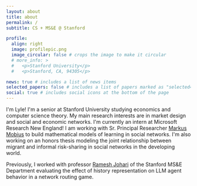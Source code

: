 ```yaml
---
layout: about
title: about
permalink: /
subtitle: CS + MS&E @ Stanford

profile:
  align: right
  image: profilepic.png
  image_circular: false # crops the image to make it circular
  # more_info: >
  #   <p>Stanford University</p>
  #   <p>Stanford, CA, 94305</p>

news: true # includes a list of news items
selected_papers: false # includes a list of papers marked as "selected={true}"
social: true # includes social icons at the bottom of the page
---
```


I'm Lyle! I'm a senior at Stanford University studying economics and computer science theory. My main research interests are in market design and social and economic networks. I'm currently an intern at Microsoft Research New England! I am working with Sr. Principal Researcher [Markus Mobius](https://www.markusmobius.org/) to build mathematical models of learning in social networks. I'm also working on an honors thesis modeling the joint relationship between migrant and informal risk-sharing in social networks in the developing world.

Previously, I worked with professor [Ramesh Johari](https://web.stanford.edu/~rjohari/) of the Stanford MS&E Department evaluating the effect of history representation on LLM agent behavior in a network routing game.